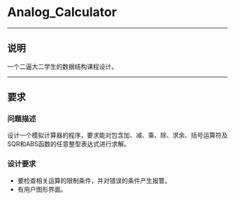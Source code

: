 # Analog_Calculator

---

## 说明

一个二逼大二学生的数据结构课程设计。

---

## 要求

### 问题描述

设计一个模拟计算器的程序，要求能对包含加、减、乘、除、求余、括号运算符及SQR和ABS函数的任意整型表达式进行求解。

### 设计要求

* 要检查相关运算的限制条件，并对错误的条件产生报警。
* 有用户图形界面。